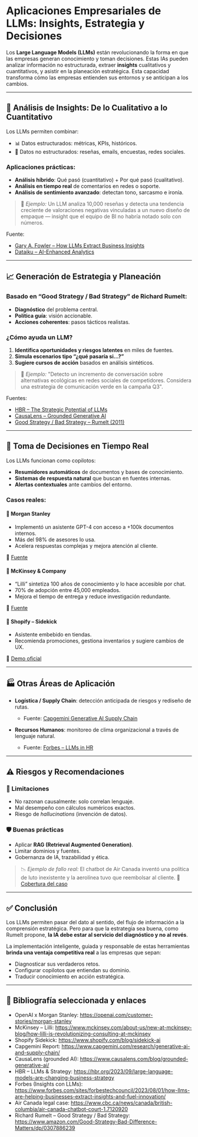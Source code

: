 # Aplicaciones Empresariales de LLMs: Insights, Estrategia y Decisiones

Los **Large Language Models (LLMs)** están revolucionando la forma en que las empresas generan conocimiento y toman decisiones. Estas IAs pueden analizar información no estructurada, extraer **insights** cualitativos y cuantitativos, y asistir en la planeación estratégica. Esta capacidad transforma cómo las empresas entienden sus entornos y se anticipan a los cambios.

---

## 🧠 Análisis de Insights: De lo Cualitativo a lo Cuantitativo

Los LLMs permiten combinar:

- 📊 Datos estructurados: métricas, KPIs, históricos.
- 📝 Datos no estructurados: reseñas, emails, encuestas, redes sociales.

### Aplicaciones prácticas:

- **Análisis híbrido**: Qué pasó (cuantitativo) + Por qué pasó (cualitativo).
- **Análisis en tiempo real** de comentarios en redes o soporte.
- **Análisis de sentimiento avanzado**: detectan tono, sarcasmo e ironía.

> 📌 *Ejemplo:* Un LLM analiza 10,000 reseñas y detecta una tendencia creciente de valoraciones negativas vinculadas a un nuevo diseño de empaque — insight que el equipo de BI no habría notado solo con números.

Fuente:
- [Gary A. Fowler – How LLMs Extract Business Insights](https://www.forbes.com/sites/forbestechcouncil/2023/08/01/how-llms-are-helping-businesses-extract-insights-and-fuel-innovation) 
- [Dataiku – AI-Enhanced Analytics](https://www.dataiku.com/blog/ai-analytics-generative/) 

---

## 📈 Generación de Estrategia y Planeación

### Basado en “Good Strategy / Bad Strategy” de Richard Rumelt:

- **Diagnóstico** del problema central.
- **Política guía**: visión accionable.
- **Acciones coherentes**: pasos tácticos realistas.

### ¿Cómo ayuda un LLM?

1. **Identifica oportunidades y riesgos latentes** en miles de fuentes.
2. **Simula escenarios tipo “¿qué pasaría si…?”**
3. **Sugiere cursos de acción** basados en análisis sintéticos.

> 🧭 *Ejemplo:* "Detecto un incremento de conversación sobre alternativas ecológicas en redes sociales de competidores. Considera una estrategia de comunicación verde en la campaña Q3".

Fuentes:
- [HBR – The Strategic Potential of LLMs](https://hbr.org/2023/09/large-language-models-are-changing-business-strategy) 
- [CausaLens – Grounded Generative AI](https://www.causalens.com/blog/grounded-generative-ai/) 
- [Good Strategy / Bad Strategy – Rumelt (2011)](https://www.amazon.com/Good-Strategy-Bad-Difference-Matters/dp/0307886239) 

---

## 🤝 Toma de Decisiones en Tiempo Real

Los LLMs funcionan como copilotos:

- **Resumidores automáticos** de documentos y bases de conocimiento.
- **Sistemas de respuesta natural** que buscan en fuentes internas.
- **Alertas contextuales** ante cambios del entorno.

### Casos reales:

#### 🔹 Morgan Stanley

- Implementó un asistente GPT-4 con acceso a +100k documentos internos.
- Más del 98% de asesores lo usa.
- Acelera respuestas complejas y mejora atención al cliente.

🔗 [Fuente](https://openai.com/customer-stories/morgan-stanley) 

#### 🔹 McKinsey & Company

- “Lilli” sintetiza 100 años de conocimiento y lo hace accesible por chat.
- 70% de adopción entre 45,000 empleados.
- Mejora el tiempo de entrega y reduce investigación redundante.

🔗 [Fuente](https://www.mckinsey.com/about-us/new-at-mckinsey-blog/how-lilli-is-revolutionizing-consulting-at-mckinsey) 

#### 🔹 Shopify – Sidekick

- Asistente embebido en tiendas.
- Recomienda promociones, gestiona inventarios y sugiere cambios de UX.

🔗 [Demo oficial](https://www.shopify.com/blog/sidekick-ai) 

---

## 🏭 Otras Áreas de Aplicación

- **Logística / Supply Chain**: detección anticipada de riesgos y rediseño de rutas.
  - Fuente: [Capgemini Generative AI Supply Chain](https://www.capgemini.com/research/generative-ai-and-supply-chain/) 

- **Recursos Humanos**: monitoreo de clima organizacional a través de lenguaje natural.
  - Fuente: [Forbes – LLMs in HR](https://www.forbes.com/sites/forbestechcouncil/2023/11/13/how-llms-are-redefining-human-resources/) 

---

## ⚠️ Riesgos y Recomendaciones

### 🧱 Limitaciones

- No razonan causalmente: solo correlan lenguaje.
- Mal desempeño con cálculos numéricos exactos.
- Riesgo de *hallucinations* (invención de datos).

### 🛡️ Buenas prácticas

- Aplicar **RAG (Retrieval Augmented Generation)**.
- Limitar dominios y fuentes.
- Gobernanza de IA, trazabilidad y ética.

> 📉 *Ejemplo de fallo real:* El chatbot de Air Canada inventó una política de luto inexistente y la aerolínea tuvo que reembolsar al cliente.
🔗 [Cobertura del caso](https://www.cbc.ca/news/canada/british-columbia/air-canada-chatbot-court-1.7120920)

---

## ✅ Conclusión

Los LLMs permiten pasar del dato al sentido, del flujo de información a la comprensión estratégica. Pero para que la estrategia sea buena, como Rumelt propone, **la IA debe estar al servicio del diagnóstico y no al revés**.

La implementación inteligente, guiada y responsable de estas herramientas **brinda una ventaja competitiva real** a las empresas que sepan:

- Diagnosticar sus verdaderos retos.
- Configurar copilotos que entiendan su dominio.
- Traducir conocimiento en acción estratégica.

---

## 🧾 Bibliografía seleccionada y enlaces

- OpenAI x Morgan Stanley: https://openai.com/customer-stories/morgan-stanley
- McKinsey – Lilli: https://www.mckinsey.com/about-us/new-at-mckinsey-blog/how-lilli-is-revolutionizing-consulting-at-mckinsey
- Shopify Sidekick: https://www.shopify.com/blog/sidekick-ai
- Capgemini Report: https://www.capgemini.com/research/generative-ai-and-supply-chain/
- CausaLens (grounded AI): https://www.causalens.com/blog/grounded-generative-ai/
- HBR – LLMs & Strategy: https://hbr.org/2023/09/large-language-models-are-changing-business-strategy
- Forbes (Insights con LLMs): https://www.forbes.com/sites/forbestechcouncil/2023/08/01/how-llms-are-helping-businesses-extract-insights-and-fuel-innovation/
- Air Canada legal case: https://www.cbc.ca/news/canada/british-columbia/air-canada-chatbot-court-1.7120920
- Richard Rumelt – Good Strategy / Bad Strategy: https://www.amazon.com/Good-Strategy-Bad-Difference-Matters/dp/0307886239